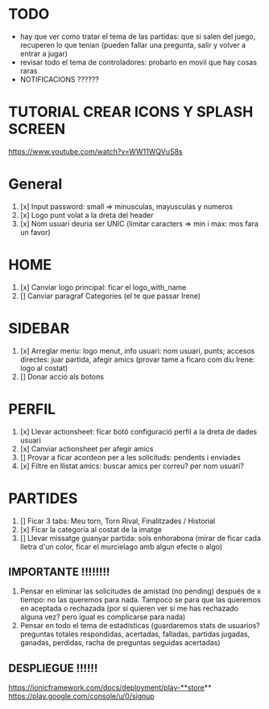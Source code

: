 # TODO

- hay que ver como tratar el tema de las partidas: que si salen del juego, recuperen lo que tenian (pueden fallar una pregunta, salir y volver a entrar a jugar)
- revisar todo el tema de controladores: probarlo en movil que hay cosas raras
- NOTIFICACIONS ??????

# TUTORIAL CREAR ICONS Y SPLASH SCREEN

https://www.youtube.com/watch?v=WW11WQVuS8s

# General

1. [x] Input password: small => minusculas, mayusculas y numeros
2. [x] Logo punt volat a la dreta del header
3. [x] Nom usuari deuria ser UNIC (limitar caracters => min i max: mos fara un favor)

# HOME

1. [x] Canviar logo principal: ficar el logo_with_name
2. [] Canviar paragraf Categories (el te que passar Irene)

# SIDEBAR

1. [x] Arreglar menu: logo menut, info usuari: nom usuari, punts; accesos directes: juar partida, afegir amics (provar tame a ficaro com diu Irene: logo al costat)
2. [] Donar acció als botons

# PERFIL

1. [x] Llevar actionsheet: ficar botó configuració perfil a la dreta de dades usuari
2. [x] Canviar actionsheet per afegir amics
3. [] Provar a ficar acordeon per a les solicituds: pendents i enviades
4. [x] Filtre en llistat amics: buscar amics per correu? per nom usuari?

# PARTIDES

1. [] Ficar 3 tabs: Meu torn, Torn Rival, Finalitzades / Historial
2. [x] Ficar la categoria al costat de la imatge
3. [] Llevar missatge guanyar partida: sols enhorabona (mirar de ficar cada lletra d'un color, ficar el murcielago amb algun efecte o algo)

## IMPORTANTE !!!!!!!!

1. Pensar en eliminar las solicitudes de amistad (no pending) después de x tiempo: no las queremos para nada. Tampoco se para que las queremos en aceptada o rechazada (por si quieren ver si me has rechazado alguna vez? pero igual es complicarse para nada)
2. Pensar en todo el tema de estadísticas (guardaremos stats de usuarios? preguntas totales respondidas, acertadas, falladas, partidas jugadas, ganadas, perdidas, racha de preguntas seguidas acertadas)

## DESPLIEGUE !!!!!!

https://ionicframework.com/docs/deployment/play-**store**
https://play.google.com/console/u/0/signup
